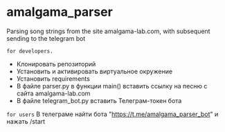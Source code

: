 # amalgama_parser
Parsing song strings from the site amalgama-lab.com, with subsequent sending to the telegram bot

```for developers.```
- Клонировать репозиторий
- Установить и активировать виртуальное окружение
- Установить requirements
- В файле parser.py в функции main() вставить ссылку на песню с сайта amalgama-lab.com
- В файле telegram_bot.py вставить Телеграм-токен бота

```for users```
В телеграме найти бота "https://t.me/amalgama_parser_bot" и нажать /start
